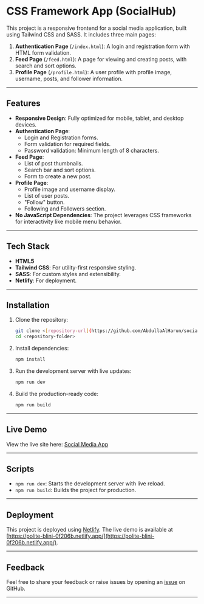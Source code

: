 # CSS Framework App (SocialHub)

This project is a responsive frontend for a social media application, built using Tailwind CSS and SASS. It includes three main pages:

1. **Authentication Page** (`/index.html`): A login and registration form with HTML form validation.
2. **Feed Page** (`/feed.html`): A page for viewing and creating posts, with search and sort options.
3. **Profile Page** (`/profile.html`): A user profile with profile image, username, posts, and follower information.

---

## Features

- **Responsive Design**: Fully optimized for mobile, tablet, and desktop devices.
- **Authentication Page**:
  - Login and Registration forms.
  - Form validation for required fields.
  - Password validation: Minimum length of 8 characters.
- **Feed Page**:
  - List of post thumbnails.
  - Search bar and sort options.
  - Form to create a new post.
- **Profile Page**:
  - Profile image and username display.
  - List of user posts.
  - "Follow" button.
  - Following and Followers section.
- **No JavaScript Dependencies**: The project leverages CSS frameworks for interactivity like mobile menu behavior.

---

## Tech Stack

- **HTML5**
- **Tailwind CSS**: For utility-first responsive styling.
- **SASS**: For custom styles and extensibility.
- **Netlify**: For deployment.

---

## Installation

1. Clone the repository:

   ```bash
   git clone <[repository-url](https://github.com/AbdullaAlHarun/social-hub)>
   cd <repository-folder>
   ```

2. Install dependencies:

   ```bash
   npm install
   ```

3. Run the development server with live updates:

   ```bash
   npm run dev
   ```

4. Build the production-ready code:

   ```bash
   npm run build
   ```

---

## Live Demo

View the live site here: [Social Media App](https://polite-blini-0f206b.netlify.app/)

---

## Scripts

- `npm run dev`: Starts the development server with live reload.
- `npm run build`: Builds the project for production.

---

## Deployment

This project is deployed using [Netlify](https://www.netlify.com/). The live demo is available at [https://polite-blini-0f206b.netlify.app/](https://polite-blini-0f206b.netlify.app/).

---



## Feedback

Feel free to share your feedback or raise issues by opening an [issue](https://github.com/your-repository/issues) on GitHub.

---



